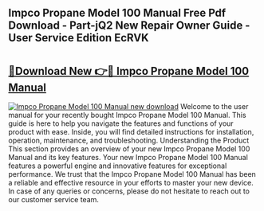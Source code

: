 ## Impco Propane Model 100 Manual Free Pdf Download - Part-jQ2 New Repair Owner Guide - User Service Edition EcRVK

# <h2><a href="http://bc59118.oget.top/?id=Impco+Propane+Model+100+Manual">🔗Download New 👉🔴 Impco Propane Model 100 Manual</a></h2>

[![Impco Propane Model 100 Manual new download](https://i.imgur.com/5g1atiW.png)](http://bc59118.oget.top/?id=Impco+Propane+Model+100+Manual)
Welcome to the user manual for your recently bought Impco Propane Model 100 Manual. This guide is here to help you navigate the features and functions of your product with ease. Inside, you will find detailed instructions for installation, operation, maintenance, and troubleshooting. Understanding the Product This section provides an overview of your new Impco Propane Model 100 Manual and its key features. Your new Impco Propane Model 100 Manual features a powerful engine and innovative features for exceptional performance. We trust that the Impco Propane Model 100 Manual has been a reliable and effective resource in your efforts to master your new device. In case of any queries or concerns, please do not hesitate to reach out to our customer service team.
